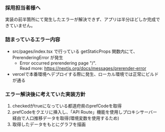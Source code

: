 ### 採用担当者様へ
実装の前半箇所にて発生したエラーが解決できず、アプリは半分ほどしか完成できていません。

### 詰まっているエラー内容
- src/pages/index.tsx で行っている getStaticProps 関数内にて、PrerenderingError が発生
  - Error occurred prerendering page "/".<br />Read more: https://nextjs.org/docs/messages/prerender-error
- vercelで本番環境へデプロイする際に発生、ローカル環境では正常にビルドが通る

### エラー解決後に考えていた実装方針
1. checkedがtrueになっている都道府県のprefCodeを取得
2. prefCodeをクエリに挿入し、「API Route」機能を使用しプロキシサーバー経由で人口推移データを取得(環境変数を使用するため)
3. 取得したデータをもとにグラフを描画
